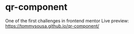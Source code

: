 # qr-component
One of the first challenges in frontend mentor
Live preview: https://tommysousa.github.io/qr-component/
